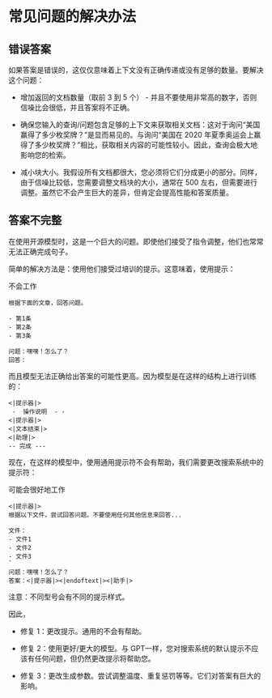 # 常见问题的解决办法

## 错误答案

如果答案是错误的，这仅仅意味着上下文没有正确传递或没有足够的数量。要解决这个问题：

* 增加返回的文档数量（取前 3 到 5 个） - 并且不要使用非常高的数字，否则信噪比会很低，并且答案将不正确。

* 确保您输入的查询/问题包含足够的上下文来获取相关文档：这对于询问“美国赢得了多少枚奖牌？”是显而易见的。与询问“美国在 2020 年夏季奥运会上赢得了多少枚奖牌？”相比，获取相关内容的可能性较小。因此，查询会极大地影响您的检索。

* 减小块大小。我假设所有文档都很大，您必须将它们分成更小的部分。同样，由于信噪比较低，您需要调整文档块的大小，通常在 500 左右，但需要进行调整。虽然它不会产生巨大的差异，但肯定会提高性能和答案质量。

## 答案不完整

在使用开源模型时，这是一个巨大的问题。即使他们接受了指令调整，他们也常常无法正确完成句子。

简单的解决方法是：使用他们接受过培训的提示。这意味着，使用提示：

不会工作
```
根据下面的文章，回答问题。

- 第1条
- 第2条
- 第3条

问题：嘿嘿！怎么了？
回答：
```

而且模型无法正确给出答案的可能性更高。因为模型是在这样的结构上进行训练的：

```
<|提示器|>
 -  操作说明  - -
<|提示器|>
<|文本结束|>
<|助理|>
-- 完成 ---
```
现在，在这样的模型中，使用通用提示符不会有帮助，我们需要更改搜索系统中的提示符：

可能会很好地工作
```
<|提示器|>
根据以下文件，尝试回答问题。不要使用任何其他信息来回答...

文件：
- 文件1
- 文件2
- 文件3
`
问题：嘿嘿！怎么了？
答案：<|提示器|><|endoftext|><|助手|>
```
注意：不同型号会有不同的提示样式。

因此，
* 修复 1：更改提示。通用的不会有帮助。

* 修复 2：使用更好/更大的模型。与 GPT一样，您对搜索系统的默认提示不应该有任何问题，但仍然更改提示将帮助您。

* 修复 3：更改生成参数。尝试调整温度、重复惩罚等等。它们对答案有巨大的影响。
